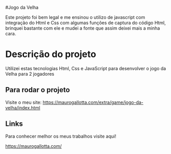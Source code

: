 #Jogo da Velha

Este projeto foi bem legal e me ensinou o utilizo de javascript com integração do Html e Css com algumas funções de captura do código Html, brinquei bastante com ele e mudei a fonte que assim deixei mais a minha cara.

# Descrição do projeto
Utilizei estas tecnologias Html, Css e JavaScript para desenvolver o jogo da Velha para 2 jogadores

## Para rodar o projeto

Visite o meu site: https://maurogallotta.com/extra/game/jogo-da-velha/index.html

## Links
Para conhecer melhor os meus trabalhos visite aqui!

https://maurogallotta.com/
